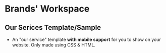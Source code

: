 # Brands' Workspace
## Our Serices Template/Sample

* An "our service" template **with mobile support** for you to show on your website. Only made using CSS & HTML.